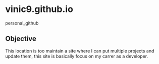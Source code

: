 # vinic9.github.io
personal_github

## Objective
  This location is too maintain a site where I can put multiple projects and update them, this site is basically focus on my carrer as a developer.
